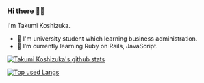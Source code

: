 ### Hi there 👋😆
I'm Takumi Koshizuka.  
- 🏫 I'm university student which learning business administration.  
- 🌱 I’m currently learning Ruby on Rails, JavaScript.

<!-- リポジトリステータス -->
[![Takumi Koshizuka's github stats](https://github-readme-stats.vercel.app/api?username=54chair&hide=contribs&count_private=true&show_icons=true&theme=tokyonight)](https://github.com/54chair/)

<!-- ソースコード統計 -->
[![Top used Langs](https://github-readme-stats.vercel.app/api/top-langs/?username=54chair&layout=compact&theme=tokyonight)](https://github.com/54chair/)


<!--
**54chair/54chair** is a ✨ _special_ ✨ repository because its `README.md` (this file) appears on your GitHub profile.

Here are some ideas to get you started:

- 🔭 I’m currently working on ...
- 🌱 I’m currently learning ...
- 👯 I’m looking to collaborate on ...
- 🤔 I’m looking for help with ...
- 💬 Ask me about ...
- 📫 How to reach me: ...
- 😄 Pronouns: ...
- ⚡ Fun fact: ...
-->
